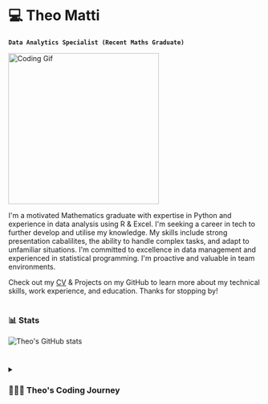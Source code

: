 # 💻 Theo Matti

**`Data Analytics Specialist (Recent Maths Graduate)`**

<img src="https://media.giphy.com/media/qgQUggAC3Pfv687qPC/giphy.gif" alt="Coding Gif" style="width: 300px;">

I'm a motivated Mathematics graduate with expertise in Python and experience in data analysis using R & Excel. I'm seeking a career in tech to further develop and utilise my knowledge. My skills include strong presentation cabalilites, the ability to handle complex tasks, and adapt to unfamiliar situations. I'm committed to excellence in data management and experienced in statistical programming. I'm proactive and valuable in team environments.

Check out my [CV](https://docs.google.com/document/d/1pMzTXsJ1UtJ01S494uu86DsQNlTkBM9s/edit?usp=sharing&ouid=110348475943931204784&rtpof=true&sd=true) & Projects on my GitHub to learn more about my technical skills, work experience, and education. Thanks for stopping by!


#

### 📊 Stats

![Theo's GitHub stats](https://github-readme-stats.vercel.app/api?username=theomatti&show_icons=true&theme=gruvbox)

<!-- ![GitHub Streak](https://streak-stats.demolab.com?user=theomatti&theme=gruvbox&border_radius=4.5) -->

#

<details>
 <summary><h3>👨🏾‍💻 Theo's Coding Journey</h3></summary>
  My passion for animation and anime led me to start creating animations using Adobe software. As I progressed, I discovered Adobe Flash and started experimenting with game development. This sparked my interest in coding and I started exploring different programming languages and game engines, including learning JavaScript and C++ on my own before starting university.

During my time at university, where I studied mathematics, I continued to develop my skills in Python and R, using them to solve mathematical problems and create simulations. I also used Unity and Unreal Engine to develop games, building upon the knowledge I gained from my previous experiences with game engines.

As I progressed through my studies, I realized that I wanted to pursue a career in software development. I started working on personal projects to improve my skills and build my portfolio, and I began contributing to open source projects to gain experience working with other developers.

I'm excited to continue my journey as a developer and see where it takes me next.
